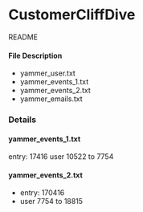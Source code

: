 # CustomerCliffDive
README
#### File Description
- yammer_user.txt
- yammer_events_1.txt
- yammer_events_2.txt
- yammer_emails.txt


### Details
#### yammer_events_1.txt
entry: 17416
user 10522 to 7754

#### yammer_events_2.txt
- entry: 170416
- user 7754 to 18815
